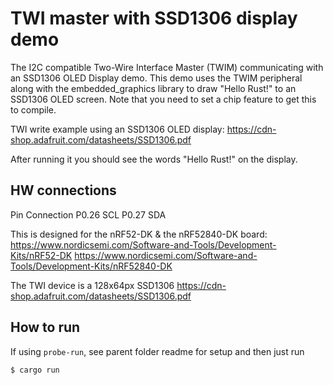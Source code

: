 # TWI master with SSD1306 display demo

The I2C compatible Two-Wire Interface Master (TWIM) communicating with an SSD1306 OLED Display demo. This demo uses the TWIM peripheral along with the embedded_graphics library to draw "Hello Rust!" to an SSD1306 OLED screen. Note that you need to set a chip feature to get this to compile.

TWI write example using an SSD1306 OLED display:
https://cdn-shop.adafruit.com/datasheets/SSD1306.pdf

After running it you should see the words "Hello Rust!" on the display.

## HW connections
Pin     Connection
P0.26   SCL
P0.27   SDA

This is designed for the nRF52-DK & the nRF52840-DK board:
https://www.nordicsemi.com/Software-and-Tools/Development-Kits/nRF52-DK
https://www.nordicsemi.com/Software-and-Tools/Development-Kits/nRF52840-DK

The TWI device is a 128x64px SSD1306
https://cdn-shop.adafruit.com/datasheets/SSD1306.pdf

## How to run 

If using `probe-run`, see parent folder readme for setup and then just run

```console
$ cargo run
```
